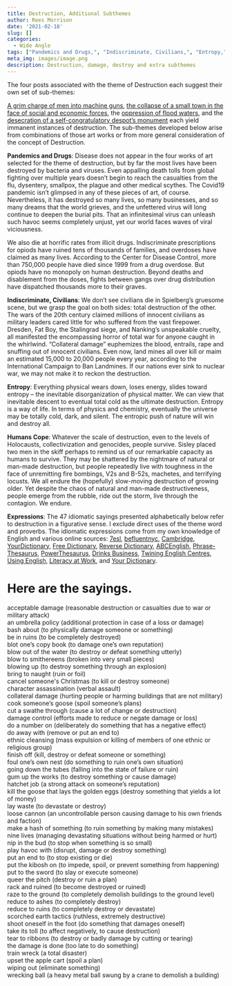 ```yaml
---
title: Destruction, Additional Subthemes
author: Rees Morrison
date: '2021-02-18'
slug: []
categories:
  - Wide Angle
tags: ["Pandemics and Drugs,", "Indiscriminate, Civilians,", "Entropy,", "Humans Cope", "Expressions", ]
meta_img: images/image.png
description: Destruction, damage, destroy and extra subthemes
---
```


The four posts associated with the theme of Destruction each suggest their own set of sub-themes:

[A grim charge of men into machine guns](https://themesfromart.com/blog/2021-02-18-destruction-saving-private-ryan-a-movie-by-steven-spielberg/destructionsaving/), [the collapse of a small town in the face of social and economic forces](https://themesfromart.com/blog/2021-02-18-destruction-from-my-hometown-a-rock-ballad-by-bruce-springsteen/destructhometown/), the [oppression of flood waters](https://themesfromart.com/blog/2021-02-18-destruction-from-flood-at-port-marly-a-painting-by-alfred-sisley/destructionflood/), and the [desecration of a self-congratulatory despot’s monument](https://themesfromart.com/blog/2021-02-18-destruction-ozymandias-a-poem-by-percy-bysshe-shelley/destructoz/) each yield immanent instances of destruction.   The sub-themes developed below arise from combinations of those art works or from more general consideration of the concept of Destruction. 

<!--more-->

**Pandemics and Drugs**:  Disease does not appear in the four works of art selected for the theme of destruction, but by far the most lives have been destroyed by bacteria and viruses.   Even appalling death tolls from global fighting over multiple years doesn’t begin to reach the casualties from the flu, dysentery, smallpox, the plague and other medical scythes.   The Covid19 pandemic isn’t glimpsed in any of these pieces of art, of course.  Nevertheless, it has destroyed so many lives, so many businesses, and so many dreams that the world grieves, and the unfettered virus will long continue to deepen the burial pits. That an infinitesimal virus can unleash such havoc seems completely unjust, yet our world faces waves of viral viciousness.

We also die at horrific rates from illicit drugs.  Indiscriminate prescriptions for opiods have ruined tens of thousands of families, and overdoses have claimed as many lives.   According to the Center for Disease Control, more than 750,000 people have died since 1999 from a drug overdose.  But opiods have no monopoly on human destruction.  Beyond deaths and disablement from the doses, fights between gangs over drug distribution have dispatched thousands more to their graves.  

**Indiscriminate, Civilians**: We don’t see civilians die in Spielberg’s gruesome scene, but we grasp the goal on both sides: total destruction of the other.  The wars of the 20th century claimed millions of innocent civilians as military leaders cared little for who suffered from the vast firepower.  Dresden, Fat Boy, the Stalingrad siege, and Nanking’s unspeakable cruelty, all manifested the encompassing horror of total war for anyone caught in the whirlwind.   “Collateral damage” euphemizes the blood, entrails, rape and snuffing out of innocent civilians.   Even now, land mines all over kill or maim an estimated 15,000 to 20,000 people every year, according to the International Campaign to Ban Landmines.  If our nations ever sink to nuclear war, we may not make it to reckon the destruction. 

**Entropy**:  Everything physical wears down, loses energy, slides toward entropy – the inevitable disorganization of physical matter.  We can view that inevitable descent to eventual total cold as the ultimate destruction.  Entropy is a way of life.  In terms of physics and chemistry, eventually the universe may be totally cold, dark, and silent.  The entropic push of nature will win and destroy all.

**Humans Cope**:  Whatever the scale of destruction, even to the levels of Holocausts, collectivization and genocides, people survive.  Sisley placed two men in the skiff perhaps to remind us of our remarkable capacity as humans to survive.  They may be shattered by the nightmare of natural or man-made destruction, but people repeatedly live with toughness in the face of unremitting fire bombings, V2s and B-52s, machetes, and terrifying locusts.  We all endure the (hopefully) slow-moving destruction of growing older.  Yet despite the chaos of natural and man-made destructiveness, people emerge from the rubble, ride out the storm, live through the contagion.  We endure.

**Expressions**: The 47 idiomatic sayings presented alphabetically below refer to destruction in a figurative sense. I exclude direct uses of the theme word and proverbs. The idiomatic expressions come from my own knowledge of English and various online sources:
[7esl](https://7esl.com/drinking-idioms/), [befluentnyc](https://befluentnyc.tumblr.com/post/91265393607/some-idioms-and-expressions-related-to-drinking), [Cambridge](Https://dictionary.cambridge.org/topics/drink/drinking-alcohol/), [YourDictionary](https://grammar.yourdictionary.com/slang/popular-slang-getting-drunk-today-history), [Free Dictionary](https://idioms.thefreedictionary.com/), [Reverse Dictionary](https://reversedictionary.org/wordsfor/alcohol), [ABCEnglish](https://www.abcenglish.nl/english-phrases-when-drinking-alcohol/), [Phrase-Thesaurus](https://www.phrases.org.uk/phrase-thesaurus/related/drink.html), [PowerThesaurus](https://www.powerthesaurus.org/drink_alcohol/synonyms), [Drinks Business](https://www.thedrinksbusiness.com/2015/01/top-10-drinking-phrases-and-their-origins/), [Twining English Centres](https://www.twinenglishcentres.com/blog/14-drink-idioms), [Using English](https://www.usingenglish.com/reference/idioms/cat/7.html), [Literacy at Work](https://www.literacyatwork.net/), and [Your Dictionary](https://www.yourdictionary.com/hangover). 

# Here are the sayings.

acceptable damage (reasonable destruction or casualties due to war or military attack)    
an umbrella policy (additional protection in case of a loss or damage)    
bash about (to physically damage someone or something)    
be in ruins (to be completely destroyed)    
blot one’s copy book (to damage one’s own reputation)    
blow out of the water (to destroy or defeat something utterly)    
blow to smithereens (broken into very small pieces)    
blowing up (to destroy something through an explosion)  
bring to naught (ruin or foil)  
cancel someone's Christmas (to kill or destroy someone)  
character assassination (verbal assault)  
collateral damage (hurting people or harming buildings that are not military)  
cook someone’s goose (spoil someone’s plans)  
cut a swathe through (cause a lot of change or destruction)  
damage control (efforts made to reduce or negate damage or loss)  
do a number on (deliberately do something that has a negative effect)  
do away with (remove or put an end to)  
ethnic cleansing (mass expulsion or killing of members of one ethnic or religious group)  
finish off (kill, destroy or defeat someone or something)  
foul one’s own nest (do something to ruin one’s own situation)  
going down the tubes (falling into the state of failure or ruin)  
gum up the works (to destroy something or cause damage)  
hatchet job (a strong attack on someone’s reputation)  
kill the goose that lays the golden eggs (destroy something that yields a lot of money)  
lay waste (to devastate or destroy)  
loose cannon (an uncontrollable person causing damage to his own friends and faction)  
make a hash of something (to ruin something by making many mistakes)  
nine lives (managing devastating situations without being harmed or hurt)  
nip in the bud (to stop when something is so small)  
play havoc with (disrupt, damage or destroy something)  
put an end to (to stop existing or die)  
put the kibosh on (to impede, spoil, or prevent something from happening)  
put to the sword (to slay or execute someone)  
queer the pitch (destroy or ruin a plan)  
rack and ruined (to become destroyed or ruined)  
raze to the ground (to completely demolish buildings to the ground level)  
reduce to ashes (to completely destroy)  
reduce to ruins (to completely destroy or devastate)  
scorched earth tactics (ruthless, extremely destructive)  
shoot oneself in the foot (do something that damages oneself)  
take its toll (to affect negatively, to cause destruction)  
tear to ribbons (to destroy or badly damage by cutting or tearing)  
the damage is done (too late to do something)  
train wreck (a total disaster)  
upset the apple cart (spoil a plan)  
wiping out (eliminate something)  
wrecking ball (a heavy metal ball swung by a crane to demolish a building)  

